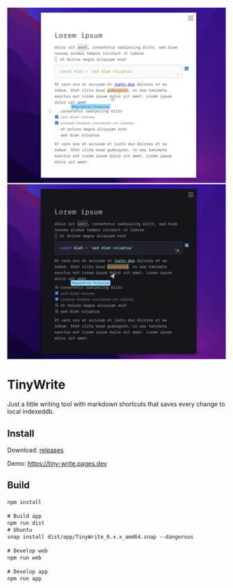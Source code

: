 ![Screenshot Light](/screenshot-light.png)
 ![Screenshot Dark](/screenshot-dark.png)

# TinyWrite

Just a little writing tool with markdown shortcuts that saves every change to local indexeddb.

## Install

Download: [releases](https://github.com/dennis84/tiny-write/releases)

Demo: https://tiny-write.pages.dev

## Build

```
npm install

# Build app
npm run dist
# Ubuntu
snap install dist/app/TinyWrite_0.x.x_amd64.snap --dangerous

# Develop web
npm run web

# Develop app
npm run app
```
